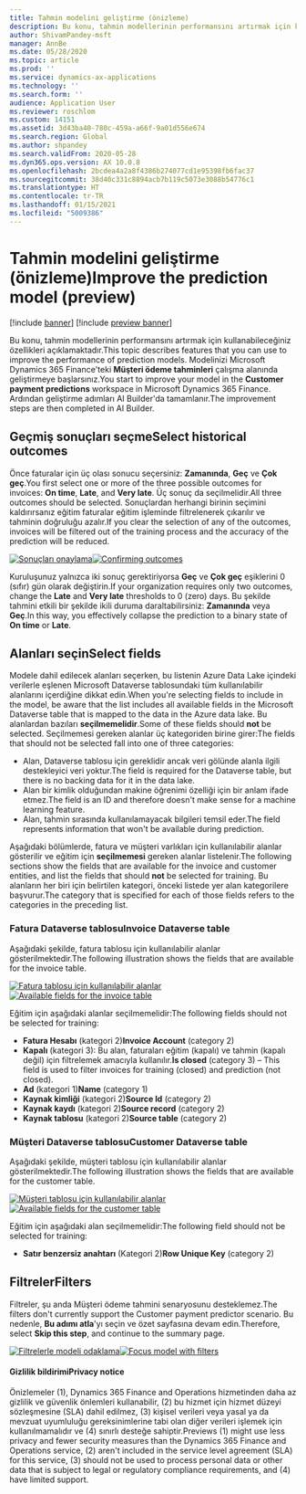 ```yaml
---
title: Tahmin modelini geliştirme (önizleme)
description: Bu konu, tahmin modellerinin performansını artırmak için kullanabileceğiniz özellikleri açıklamaktadır.
author: ShivamPandey-msft
manager: AnnBe
ms.date: 05/28/2020
ms.topic: article
ms.prod: ''
ms.service: dynamics-ax-applications
ms.technology: ''
ms.search.form: ''
audience: Application User
ms.reviewer: roschlom
ms.custom: 14151
ms.assetid: 3d43ba40-780c-459a-a66f-9a01d556e674
ms.search.region: Global
ms.author: shpandey
ms.search.validFrom: 2020-05-28
ms.dyn365.ops.version: AX 10.0.8
ms.openlocfilehash: 2bcdea4a2a8f4386b274077cd1e95398fb6fac37
ms.sourcegitcommit: 38d40c331c8894acb7b119c5073e3088b54776c1
ms.translationtype: HT
ms.contentlocale: tr-TR
ms.lasthandoff: 01/15/2021
ms.locfileid: "5009386"
---
```

# <a name="improve-the-prediction-model-preview"></a><span data-ttu-id="f07ff-103">Tahmin modelini geliştirme (önizleme)</span><span class="sxs-lookup"><span data-stu-id="f07ff-103">Improve the prediction model (preview)</span></span>

[!include [banner](../includes/banner.md)]
[!include [preview banner](../includes/preview-banner.md)]

<span data-ttu-id="f07ff-104">Bu konu, tahmin modellerinin performansını artırmak için kullanabileceğiniz özellikleri açıklamaktadır.</span><span class="sxs-lookup"><span data-stu-id="f07ff-104">This topic describes features that you can use to improve the performance of prediction models.</span></span> <span data-ttu-id="f07ff-105">Modelinizi Microsoft Dynamics 365 Finance'teki **Müşteri ödeme tahminleri** çalışma alanında geliştirmeye başlarsınız.</span><span class="sxs-lookup"><span data-stu-id="f07ff-105">You start to improve your model in the **Customer payment predictions** workspace in Microsoft Dynamics 365 Finance.</span></span> <span data-ttu-id="f07ff-106">Ardından geliştirme adımları AI Builder'da tamamlanır.</span><span class="sxs-lookup"><span data-stu-id="f07ff-106">The improvement steps are then completed in AI Builder.</span></span>

## <a name="select-historical-outcomes"></a><span data-ttu-id="f07ff-107">Geçmiş sonuçları seçme</span><span class="sxs-lookup"><span data-stu-id="f07ff-107">Select historical outcomes</span></span>

<span data-ttu-id="f07ff-108">Önce faturalar için üç olası sonucu seçersiniz: **Zamanında**, **Geç** ve **Çok geç**.</span><span class="sxs-lookup"><span data-stu-id="f07ff-108">You first select one or more of the three possible outcomes for invoices: **On time**, **Late**, and **Very late**.</span></span> <span data-ttu-id="f07ff-109">Üç sonuç da seçilmelidir.</span><span class="sxs-lookup"><span data-stu-id="f07ff-109">All three outcomes should be selected.</span></span> <span data-ttu-id="f07ff-110">Sonuçlardan herhangi birinin seçimini kaldırırsanız eğitim faturalar eğitim işleminde filtrelenerek çıkarılır ve tahminin doğruluğu azalır.</span><span class="sxs-lookup"><span data-stu-id="f07ff-110">If you clear the selection of any of the outcomes, invoices will be filtered out of the training process and the accuracy of the prediction will be reduced.</span></span>

<span data-ttu-id="f07ff-111">[![Sonuçları onaylama](./media/confirm-3-outcomes.png)](./media/confirm-3-outcomes.png)</span><span class="sxs-lookup"><span data-stu-id="f07ff-111">[![Confirming outcomes](./media/confirm-3-outcomes.png)](./media/confirm-3-outcomes.png)</span></span>

<span data-ttu-id="f07ff-112">Kuruluşunuz yalnızca iki sonuç gerektiriyorsa **Geç** ve **Çok geç** eşiklerini 0 (sıfır) gün olarak değiştirin.</span><span class="sxs-lookup"><span data-stu-id="f07ff-112">If your organization requires only two outcomes, change the **Late** and **Very late** thresholds to 0 (zero) days.</span></span> <span data-ttu-id="f07ff-113">Bu şekilde tahmini etkili bir şekilde ikili duruma daraltabilirsiniz: **Zamanında** veya **Geç**.</span><span class="sxs-lookup"><span data-stu-id="f07ff-113">In this way, you effectively collapse the prediction to a binary state of **On time** or **Late**.</span></span>

## <a name="select-fields"></a><span data-ttu-id="f07ff-114">Alanları seçin</span><span class="sxs-lookup"><span data-stu-id="f07ff-114">Select fields</span></span>

<span data-ttu-id="f07ff-115">Modele dahil edilecek alanları seçerken, bu listenin Azure Data Lake içindeki verilerle eşlenen Microsoft Dataverse tablosundaki tüm kullanılabilir alanlarını içerdiğine dikkat edin.</span><span class="sxs-lookup"><span data-stu-id="f07ff-115">When you're selecting fields to include in the model, be aware that the list includes all available fields in the Microsoft Dataverse table that is mapped to the data in the Azure data lake.</span></span> <span data-ttu-id="f07ff-116">Bu alanlardan bazıları **seçilmemelidir**.</span><span class="sxs-lookup"><span data-stu-id="f07ff-116">Some of these fields should **not** be selected.</span></span> <span data-ttu-id="f07ff-117">Seçilmemesi gereken alanlar üç kategoriden birine girer:</span><span class="sxs-lookup"><span data-stu-id="f07ff-117">The fields that should not be selected fall into one of three categories:</span></span>

- <span data-ttu-id="f07ff-118">Alan, Dataverse tablosu için gereklidir ancak veri gölünde alanla ilgili destekleyici veri yoktur.</span><span class="sxs-lookup"><span data-stu-id="f07ff-118">The field is required for the Dataverse table, but there is no backing data for it in the data lake.</span></span>
- <span data-ttu-id="f07ff-119">Alan bir kimlik olduğundan makine öğrenimi özelliği için bir anlam ifade etmez.</span><span class="sxs-lookup"><span data-stu-id="f07ff-119">The field is an ID and therefore doesn't make sense for a machine learning feature.</span></span>
- <span data-ttu-id="f07ff-120">Alan, tahmin sırasında kullanılamayacak bilgileri temsil eder.</span><span class="sxs-lookup"><span data-stu-id="f07ff-120">The field represents information that won't be available during prediction.</span></span>

<span data-ttu-id="f07ff-121">Aşağıdaki bölümlerde, fatura ve müşteri varlıkları için kullanılabilir alanlar gösterilir ve eğitim için **seçilmemesi** gereken alanlar listelenir.</span><span class="sxs-lookup"><span data-stu-id="f07ff-121">The following sections show the fields that are available for the invoice and customer entities, and list the fields that should **not** be selected for training.</span></span> <span data-ttu-id="f07ff-122">Bu alanların her biri için belirtilen kategori, önceki listede yer alan kategorilere başvurur.</span><span class="sxs-lookup"><span data-stu-id="f07ff-122">The category that is specified for each of those fields refers to the categories in the preceding list.</span></span>
 
### <a name="invoice-dataverse-table"></a><span data-ttu-id="f07ff-123">Fatura Dataverse tablosu</span><span class="sxs-lookup"><span data-stu-id="f07ff-123">Invoice Dataverse table</span></span>

<span data-ttu-id="f07ff-124">Aşağıdaki şekilde, fatura tablosu için kullanılabilir alanlar gösterilmektedir.</span><span class="sxs-lookup"><span data-stu-id="f07ff-124">The following illustration shows the fields that are available for the invoice table.</span></span>

<span data-ttu-id="f07ff-125">[![Fatura tablosu için kullanılabilir alanlar](./media/available-fields.png)](./media/available-fields.png)</span><span class="sxs-lookup"><span data-stu-id="f07ff-125">[![Available fields for the invoice table](./media/available-fields.png)](./media/available-fields.png)</span></span>

<span data-ttu-id="f07ff-126">Eğitim için aşağıdaki alanlar seçilmemelidir:</span><span class="sxs-lookup"><span data-stu-id="f07ff-126">The following fields should not be selected for training:</span></span>

- <span data-ttu-id="f07ff-127">**Fatura Hesabı** (kategori 2)</span><span class="sxs-lookup"><span data-stu-id="f07ff-127">**Invoice Account** (category 2)</span></span>
- <span data-ttu-id="f07ff-128">**Kapalı** (kategori 3): Bu alan, faturaları eğitim (kapalı) ve tahmin (kapalı değil) için filtrelemek amacıyla kullanılır.</span><span class="sxs-lookup"><span data-stu-id="f07ff-128">**Is closed** (category 3) – This field is used to filter invoices for training (closed) and prediction (not closed).</span></span>
- <span data-ttu-id="f07ff-129">**Ad** (kategori 1)</span><span class="sxs-lookup"><span data-stu-id="f07ff-129">**Name** (category 1)</span></span>
- <span data-ttu-id="f07ff-130">**Kaynak kimliği** (kategori 2)</span><span class="sxs-lookup"><span data-stu-id="f07ff-130">**Source Id** (category 2)</span></span>
- <span data-ttu-id="f07ff-131">**Kaynak kaydı** (kategori 2)</span><span class="sxs-lookup"><span data-stu-id="f07ff-131">**Source record** (category 2)</span></span>
- <span data-ttu-id="f07ff-132">**Kaynak tablosu** (kategori 2)</span><span class="sxs-lookup"><span data-stu-id="f07ff-132">**Source table** (category 2)</span></span>

### <a name="customer-dataverse-table"></a><span data-ttu-id="f07ff-133">Müşteri Dataverse tablosu</span><span class="sxs-lookup"><span data-stu-id="f07ff-133">Customer Dataverse table</span></span>

<span data-ttu-id="f07ff-134">Aşağıdaki şekilde, müşteri tablosu için kullanılabilir alanlar gösterilmektedir.</span><span class="sxs-lookup"><span data-stu-id="f07ff-134">The following illustration shows the fields that are available for the customer table.</span></span>

<span data-ttu-id="f07ff-135">[![Müşteri tablosu için kullanılabilir alanlar](./media/related-entities.png)](./media/related-entities.png)</span><span class="sxs-lookup"><span data-stu-id="f07ff-135">[![Available fields for the customer table](./media/related-entities.png)](./media/related-entities.png)</span></span>

<span data-ttu-id="f07ff-136">Eğitim için aşağıdaki alan seçilmemelidir:</span><span class="sxs-lookup"><span data-stu-id="f07ff-136">The following field should not be selected for training:</span></span>

- <span data-ttu-id="f07ff-137">**Satır benzersiz anahtarı** (Kategori 2)</span><span class="sxs-lookup"><span data-stu-id="f07ff-137">**Row Unique Key** (category 2)</span></span>

## <a name="filters"></a><span data-ttu-id="f07ff-138">Filtreler</span><span class="sxs-lookup"><span data-stu-id="f07ff-138">Filters</span></span>

<span data-ttu-id="f07ff-139">Filtreler, şu anda Müşteri ödeme tahmini senaryosunu desteklemez.</span><span class="sxs-lookup"><span data-stu-id="f07ff-139">The filters don't currently support the Customer payment predictor scenario.</span></span> <span data-ttu-id="f07ff-140">Bu nedenle, **Bu adımı atla**'yı seçin ve özet sayfasına devam edin.</span><span class="sxs-lookup"><span data-stu-id="f07ff-140">Therefore, select **Skip this step**, and continue to the summary page.</span></span>

<span data-ttu-id="f07ff-141">[![Filtrelerle modeli odaklama](./media/focus-model-with-filters.png)](./media/focus-model-with-filters.png)</span><span class="sxs-lookup"><span data-stu-id="f07ff-141">[![Focus model with filters](./media/focus-model-with-filters.png)](./media/focus-model-with-filters.png)</span></span>

#### <a name="privacy-notice"></a><span data-ttu-id="f07ff-142">Gizlilik bildirimi</span><span class="sxs-lookup"><span data-stu-id="f07ff-142">Privacy notice</span></span>
<span data-ttu-id="f07ff-143">Önizlemeler (1), Dynamics 365 Finance and Operations hizmetinden daha az gizlilik ve güvenlik önlemleri kullanabilir, (2) bu hizmet için hizmet düzeyi sözleşmesine (SLA) dahil edilmez, (3) kişisel verileri veya yasal ya da mevzuat uyumluluğu gereksinimlerine tabi olan diğer verileri işlemek için kullanılmamalıdır ve (4) sınırlı desteğe sahiptir.</span><span class="sxs-lookup"><span data-stu-id="f07ff-143">Previews (1) might use less privacy and fewer security measures than the Dynamics 365 Finance and Operations service, (2) aren't included in the service level agreement (SLA) for this service, (3) should not be used to process personal data or other data that is subject to legal or regulatory compliance requirements, and (4) have limited support.</span></span>
